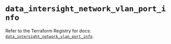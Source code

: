 # `data_intersight_network_vlan_port_info`

Refer to the Terraform Registry for docs: [`data_intersight_network_vlan_port_info`](https://registry.terraform.io/providers/ciscodevnet/intersight/1.0.71/docs/data-sources/network_vlan_port_info).
